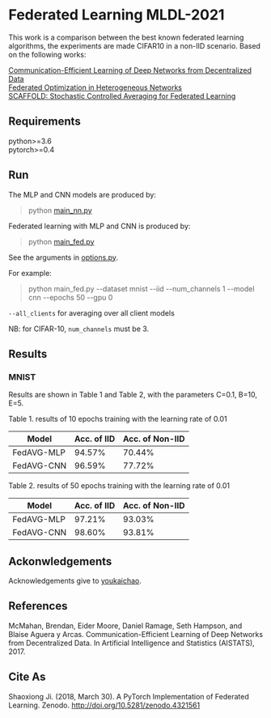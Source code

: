 # Federated Learning MLDL-2021

This work is a comparison between the best known federated learning algorithms, the experiments are made CIFAR10 in a non-IID scenario.
Based on the following works:

[Communication-Efficient Learning of Deep Networks from Decentralized Data](https://arxiv.org/abs/1602.05629)
<br>
[Federated Optimization in Heterogeneous Networks](https://arxiv.org/pdf/1812.06127.pdf)
<br>
[SCAFFOLD: Stochastic Controlled Averaging for Federated Learning](https://arxiv.org/pdf/1910.06378.pdf)


## Requirements
python>=3.6  
pytorch>=0.4

## Run

The MLP and CNN models are produced by:
> python [main_nn.py](main_nn.py)

Federated learning with MLP and CNN is produced by:
> python [main_fed.py](main_fed.py)

See the arguments in [options.py](utils/options.py). 

For example:
> python main_fed.py --dataset mnist --iid --num_channels 1 --model cnn --epochs 50 --gpu 0  

`--all_clients` for averaging over all client models

NB: for CIFAR-10, `num_channels` must be 3.

## Results
### MNIST
Results are shown in Table 1 and Table 2, with the parameters C=0.1, B=10, E=5.

Table 1. results of 10 epochs training with the learning rate of 0.01

| Model     | Acc. of IID | Acc. of Non-IID|
| -----     | -----       | ----           |
| FedAVG-MLP|  94.57%     | 70.44%         |
| FedAVG-CNN|  96.59%     | 77.72%         |

Table 2. results of 50 epochs training with the learning rate of 0.01

| Model     | Acc. of IID | Acc. of Non-IID|
| -----     | -----       | ----           |
| FedAVG-MLP| 97.21%      | 93.03%         |
| FedAVG-CNN| 98.60%      | 93.81%         |


## Ackonwledgements
Acknowledgements give to [youkaichao](https://github.com/youkaichao).

## References
McMahan, Brendan, Eider Moore, Daniel Ramage, Seth Hampson, and Blaise Aguera y Arcas. Communication-Efficient Learning of Deep Networks from Decentralized Data. In Artificial Intelligence and Statistics (AISTATS), 2017.

## Cite As
Shaoxiong Ji. (2018, March 30). A PyTorch Implementation of Federated Learning. Zenodo. http://doi.org/10.5281/zenodo.4321561


